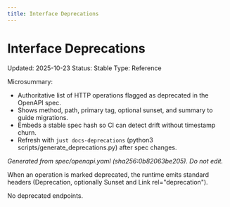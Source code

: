 ```yaml
---
title: Interface Deprecations
---
```


<!-- generated by scripts/generate_deprecations.py; do not edit by hand (source ts: 2025-10-23T02:52:15+02:00) -->

# Interface Deprecations

Updated: 2025-10-23
Status: Stable
Type: Reference

Microsummary:
- Authoritative list of HTTP operations flagged as deprecated in the OpenAPI spec.
- Shows method, path, primary tag, optional sunset, and summary to guide migrations.
- Embeds a stable spec hash so CI can detect drift without timestamp churn.
- Refresh with `just docs-deprecations` (python3 scripts/generate_deprecations.py) after spec changes.

_Generated from spec/openapi.yaml (sha256:0b82063be205). Do not edit._

When an operation is marked deprecated, the runtime emits standard headers (Deprecation, optionally Sunset and Link rel="deprecation").

No deprecated endpoints.
